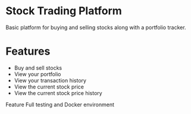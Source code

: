 # Stock Trading Platform

Basic platform for buying and selling stocks along with a portfolio tracker.

# Features
 - Buy and sell stocks
 - View your portfolio
 - View your transaction history
 - View the current stock price
 - View the current stock price history

Feature Full testing and Docker environment